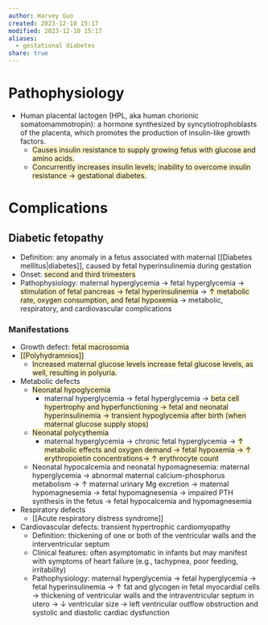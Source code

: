 ```yaml
---
author: Harvey Guo
created: 2023-12-10 15:17
modified: 2023-12-10 15:17
aliases:
  - gestational diabetes
share: true
---
```

# Pathophysiology
- Human placental lactogen (HPL, aka human chorionic somatomammotropin): a hormone synthesized by syncytiotrophoblasts of the placenta, which promotes the production of insulin-like growth factors.
	- <span style="background:rgba(240, 200, 0, 0.2)">Causes insulin resistance to supply growing fetus with glucose and amino acids.</span>
	- <span style="background:rgba(240, 200, 0, 0.2)">Concurrently increases insulin levels; inability to overcome insulin resistance → gestational diabetes.</span>
# Complications
## Diabetic fetopathy
- Definition: any anomaly in a fetus associated with maternal [[Diabetes mellitus|diabetes]], caused by fetal hyperinsulinemia during gestation
- Onset: <span style="background:rgba(240, 200, 0, 0.2)">second and third trimesters</span>
- Pathophysiology: maternal hyperglycemia → fetal hyperglycemia → <span style="background:rgba(240, 200, 0, 0.2)">stimulation of fetal pancreas → fetal hyperinsulinemia</span> → <span style="background:rgba(240, 200, 0, 0.2)">↑ metabolic rate, oxygen consumption, and fetal hypoxemia</span> → metabolic, respiratory, and cardiovascular complications
### Manifestations
- Growth defect: <span style="background:rgba(240, 200, 0, 0.2)">fetal macrosomia</span>
- <span style="background:rgba(240, 200, 0, 0.2)">[[Polyhydramnios]]</span>
	- <span style="background:rgba(240, 200, 0, 0.2)">Increased maternal glucose levels increase fetal glucose levels, as well, resulting in polyuria.</span>
- Metabolic defects
	- <span style="background:rgba(240, 200, 0, 0.2)">Neonatal hypoglycemia</span>
		- maternal hyperglycemia → fetal hyperglycemia → <span style="background:rgba(240, 200, 0, 0.2)">beta cell hypertrophy and hyperfunctioning → fetal and neonatal hyperinsulinemia → transient hypoglycemia after birth (when maternal glucose supply stops)</span>
	- <span style="background:rgba(240, 200, 0, 0.2)">Neonatal polycythemia</span>
		- maternal hyperglycemia → chronic fetal hyperglycemia → <span style="background:rgba(240, 200, 0, 0.2)">↑ metabolic effects and oxygen demand → fetal hypoxemia → ↑ erythropoietin concentrations→ ↑ erythrocyte count</span>
	- Neonatal hypocalcemia and neonatal hypomagnesemia: maternal hyperglycemia → abnormal maternal calcium-phosphorus metabolism → ↑ maternal urinary Mg excretion → maternal hypomagnesemia → fetal hypomagnesemia → impaired PTH synthesis in the fetus → fetal hypocalcemia and hypomagnesemia
- Respiratory defects
	- [[Acute respiratory distress syndrome]]
- Cardiovascular defects: transient hypertrophic cardiomyopathy
	- Definition: thickening of one or both of the ventricular walls and the interventricular septum
	- Clinical features: often asymptomatic in infants but may manifest with symptoms of heart failure (e.g., tachypnea, poor feeding, irritability)
	- Pathophysiology: maternal hyperglycemia → fetal hyperglycemia → fetal hyperinsulinemia → ↑ fat and glycogen in fetal myocardial cells → thickening of ventricular walls and the intraventricular septum in utero → ↓ ventricular size → left ventricular outflow obstruction and systolic and diastolic cardiac dysfunction
